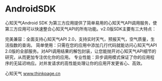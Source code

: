 AndroidSDK
==========

心知天气Android SDK 为第三方应用提供了简单易用的心知天气API调用服务，使第三方应用可以快速整合心知天气API的所有功能。v2.0版SDK主要有三大特点：

完美兼容：全面支持心知天气API 2.0，支持实时天气，预报天气，空气质量，生活指数的查询。 简单使用：只需在您的应用中添加几行代码就能访问心知天气API 2.0版的全部服务。对API调用结果的解包封装，让您能抛开对心知天气API细节的研究，从而更加专注优化你的应用。 专业性能：异步调用模式保证了你的应用程序的无延迟响应。对并发请求的高性能处理让你的应用开发更省心、高效。

心知天气 
www.thinkpage.cn
